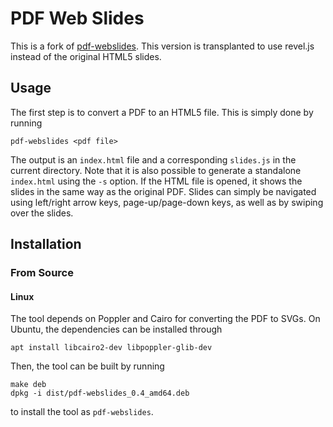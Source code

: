 # PDF Web Slides 

This is a fork of [pdf-webslides](https://github.com/misc0110/pdf-webslides). This version is transplanted to use revel.js instead of the original HTML5 slides.

## Usage

The first step is to convert a PDF to an HTML5 file. This is simply done by running

    pdf-webslides <pdf file>
    
The output is an `index.html` file and a corresponding `slides.js` in the current directory. Note that it is also possible to generate a standalone `index.html` using the `-s` option. If the HTML file is opened, it shows the slides in the same way as the original PDF. Slides can simply be navigated using left/right arrow keys, page-up/page-down keys, as well as by swiping over the slides.

## Installation

### From Source

#### Linux

The tool depends on Poppler and Cairo for converting the PDF to SVGs. 
On Ubuntu, the dependencies can be installed through 

    apt install libcairo2-dev libpoppler-glib-dev
    
Then, the tool can be built by running

    make deb
    dpkg -i dist/pdf-webslides_0.4_amd64.deb
    
to install the tool as `pdf-webslides`.